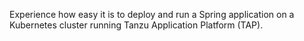Experience how easy it is to deploy and run a Spring application
on a Kubernetes cluster running Tanzu Application Platform (TAP).
